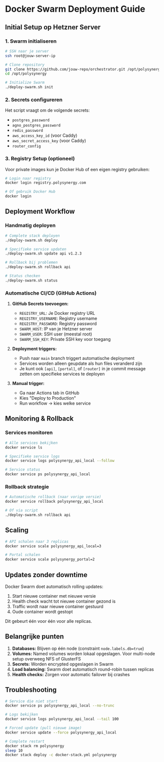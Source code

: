 # Docker Swarm Deployment Guide

## Initial Setup op Hetzner Server

### 1. Swarm initialiseren
```bash
# SSH naar je server
ssh root@jouw-server-ip

# Clone repository
git clone https://github.com/jouw-repo/orchestrator.git /opt/polysynergy
cd /opt/polysynergy

# Initialize Swarm
./deploy-swarm.sh init
```

### 2. Secrets configureren
Het script vraagt om de volgende secrets:
- `postgres_password`
- `agno_postgres_password`
- `redis_password`
- `aws_access_key_id` (voor Caddy)
- `aws_secret_access_key` (voor Caddy)
- `router_config`

### 3. Registry Setup (optioneel)
Voor private images kun je Docker Hub of een eigen registry gebruiken:
```bash
# Login naar registry
docker login registry.polysynergy.com

# Of gebruik Docker Hub
docker login
```

## Deployment Workflow

### Handmatig deployen
```bash
# Complete stack deployen
./deploy-swarm.sh deploy

# Specifieke service updaten
./deploy-swarm.sh update api v1.2.3

# Rollback bij problemen
./deploy-swarm.sh rollback api

# Status checken
./deploy-swarm.sh status
```

### Automatische CI/CD (GitHub Actions)

1. **GitHub Secrets toevoegen:**
   - `REGISTRY_URL`: Je Docker registry URL
   - `REGISTRY_USERNAME`: Registry username
   - `REGISTRY_PASSWORD`: Registry password
   - `SWARM_HOST`: IP van je Hetzner server
   - `SWARM_USER`: SSH user (meestal root)
   - `SWARM_SSH_KEY`: Private SSH key voor toegang

2. **Deployment triggers:**
   - Push naar `main` branch triggert automatische deployment
   - Services worden alleen geupdate als hun files veranderd zijn
   - Je kunt ook `[api]`, `[portal]`, of `[router]` in je commit message zetten om specifieke services te deployen

3. **Manual trigger:**
   - Ga naar Actions tab in GitHub
   - Kies "Deploy to Production"
   - Run workflow → kies welke service

## Monitoring & Rollback

### Services monitoren
```bash
# Alle services bekijken
docker service ls

# Specifieke service logs
docker service logs polysynergy_api_local --follow

# Service status
docker service ps polysynergy_api_local
```

### Rollback strategie
```bash
# Automatische rollback (naar vorige versie)
docker service rollback polysynergy_api_local

# Of via script
./deploy-swarm.sh rollback api
```

## Scaling

```bash
# API schalen naar 3 replicas
docker service scale polysynergy_api_local=3

# Portal schalen
docker service scale polysynergy_portal=2
```

## Updates zonder downtime

Docker Swarm doet automatisch rolling updates:
1. Start nieuwe container met nieuwe versie
2. Health check wacht tot nieuwe container gezond is
3. Traffic wordt naar nieuwe container gestuurd
4. Oude container wordt gestopt

Dit gebeurt één voor één voor alle replicas.

## Belangrijke punten

1. **Databases:** Blijven op één node (constraint `node.labels.db=true`)
2. **Volumes:** Named volumes worden lokaal opgeslagen. Voor multi-node setup overweeg NFS of GlusterFS
3. **Secrets:** Worden encrypted opgeslagen in Swarm
4. **Load balancing:** Swarm doet automatisch round-robin tussen replicas
5. **Health checks:** Zorgen voor automatic failover bij crashes

## Troubleshooting

```bash
# Service die niet start
docker service ps polysynergy_api_local --no-trunc

# Logs bekijken
docker service logs polysynergy_api_local --tail 100

# Forced update (pull nieuwe image)
docker service update --force polysynergy_api_local

# Complete restart
docker stack rm polysynergy
sleep 10
docker stack deploy -c docker-stack.yml polysynergy
```